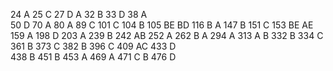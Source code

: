 24 A
25 C
27 D  A
32 B
33 D
38 A    
50 D
70 A
80 A
89 C
101  C
104  B
105  BE  BD
116 B  A
147 B
151 C
153 BE  AE
159 A
198 D
203 A
239 B
242 AB
252 A
262 B  A
294  A
313 A B
332 B
334 C
361 B
373 C
382 B
396 C
409 AC
433  D  
438 B
451 B
453 A
469 A
471 C  B
476 D

